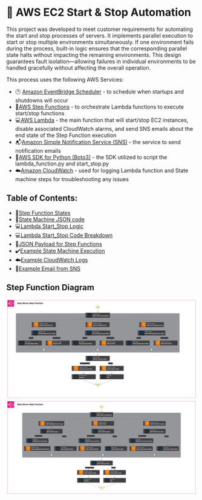 # 🥅 AWS EC2 Start & Stop Automation

This project was developed to meet customer requirements for automating the start and stop processes of servers. It implements parallel execution to start or stop multiple environments simultaneously. If one environment fails during the process, built-in logic ensures that the corresponding parallel state halts without impacting the remaining environments. This design guarantees fault isolation—allowing failures in individual environments to be handled gracefully without affecting the overall operation.

This process uses the following AWS Services:
- 🕐 [Amazon EventBridge Scheduler](https://docs.aws.amazon.com/scheduler/latest/UserGuide/what-is-scheduler.html) - to schedule when startups and shutdowns will occur
- 🧠[AWS Step Functions](https://docs.aws.amazon.com/step-functions/latest/dg/welcome.html) - to orchestrate Lambda functions to execute start/stop functions
- 💻[AWS Lambda](https://docs.aws.amazon.com/lambda/latest/dg/welcome.html) - the main function that will start/stop EC2 instances, disable associated CloudWatch alarms, and send SNS emails about the end state of the Step Function execution
- 📬[Amazon Simple Notification Service (SNS)](https://docs.aws.amazon.com/sns/latest/dg/welcome.html) - the service to send notification emails 
- 📖[AWS SDK for Python (Boto3)](https://boto3.amazonaws.com/v1/documentation/api/latest/index.html) - the SDK utilized to script the lambda_function.py and start_stop.py
- ☁️[Amazon CloudWatch](https://docs.aws.amazon.com/AmazonCloudWatch/latest/monitoring/WhatIsCloudWatch.html) - used for logging Lambda function and State machine steps for troubleshooting any issues

## Table of Contents:
- 🧠[Step Function States](./docs/step_function_steps.md)
- 📃[State Machine JSON code](./docs/state_machine.md)
- 💻[Lambda Start_Stop Logic](./docs/start_stop.md)
- 💻[Lambda Start_Stop Code Breakdown](./docs/start_stop_code.md)
- 📃[JSON Payload for Step Functions](./docs/JSON_payload.md)
- ✔️[Example State Machine Execution](./docs/state_machine_execution.md)
- ☁️[Example CloudWatch Logs](./docs/cloudwatch.md)
- 📧[Example Email from SNS](./docs/sns.md)

## Step Function Diagram
![Stop State Machine](./docs/img/parallel_stop_arch.png)
![Start State Machine](./docs/img/parallel_start_arch.png)
